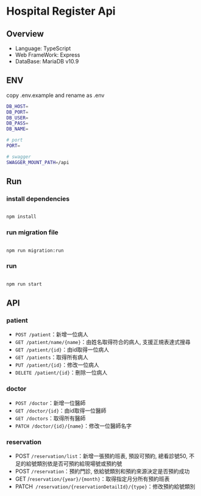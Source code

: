 # Hospital Register Api

## Overview

- Language: TypeScript
- Web FrameWork: Express
- DataBase: MariaDB v10.9

## ENV

copy .env.example and rename as .env

```bash
DB_HOST=
DB_PORT=
DB_USER=
DB_PASS=
DB_NAME=

# port 
PORT=

# swagger
SWAGGER_MOUNT_PATH=/api

```

## Run

### install dependencies

```bash

npm install

```

### run migration file

```bash

npm run migration:run

```

### run

```bash

npm run start

```

## API

### patient

- `POST /patient`：新增一位病人
- `GET /patient/name/{name}`：由姓名取得符合的病人, 支援正規表達式搜尋
- `GET /patient/{id}`：由id取得一位病人
- `GET /patients`：取得所有病人
- `PUT /patient/{id}`：修改一位病人
- `DELETE /patient/{id}`：刪除一位病人

### doctor

- `POST /doctor`：新增一位醫師
- `GET /doctor/{id}`：由id取得一位醫師
- `GET /doctors`：取得所有醫師
- `PATCH /doctor/{id}/{name}`：修改一位醫師名字

### reservation

- POST `/reservation/list`：新增一張預約班表, 預設可預約, 總看診號50, 不足的給號類別依是否可預約給現場號或預約號
- POST `/reservation`：預約門診, 依給號類別和預約來源決定是否預約成功
- GET /`reservation/{year}/{month}`：取得指定月分所有預約班表
- PATCH` /reservation/{reservationDetailId}/{type}`：修改預約給號類別